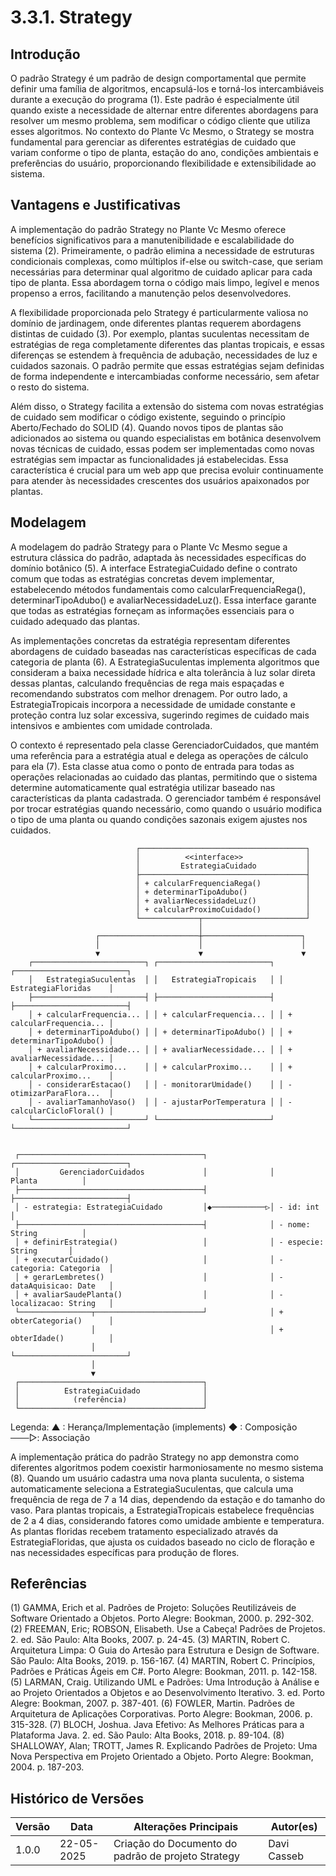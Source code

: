 # 3.3.1. Strategy

<!-- COLOQUE AS REFERÊNCIAS POR PARÁGRAFO ESCRITO, PODE ENUMERAR E COLOCAR POR NÚMERO, COMO SE FOSSE UM ARTIGO MESMO -->

<!-- ESCREVA PELO MENOS 3 PARÁGRAFOS DE CADA TÓPICO, CADA UM COM NO MíNIMO 70 PALAVRAS -->

<!-- NÂO SE LIMITE A ESSES TÓPICOS, MAS MANTENHA A ORDEM RELATIVA -->

## Introdução

O padrão Strategy é um padrão de design comportamental que permite definir uma família de algoritmos, encapsulá-los e torná-los intercambiáveis durante a execução do programa (1). Este padrão é especialmente útil quando existe a necessidade de alternar entre diferentes abordagens para resolver um mesmo problema, sem modificar o código cliente que utiliza esses algoritmos. No contexto do Plante Vc Mesmo, o Strategy se mostra fundamental para gerenciar as diferentes estratégias de cuidado que variam conforme o tipo de planta, estação do ano, condições ambientais e preferências do usuário, proporcionando flexibilidade e extensibilidade ao sistema.

## Vantagens e Justificativas

A implementação do padrão Strategy no Plante Vc Mesmo oferece benefícios significativos para a manutenibilidade e escalabilidade do sistema (2). Primeiramente, o padrão elimina a necessidade de estruturas condicionais complexas, como múltiplos if-else ou switch-case, que seriam necessárias para determinar qual algoritmo de cuidado aplicar para cada tipo de planta. Essa abordagem torna o código mais limpo, legível e menos propenso a erros, facilitando a manutenção pelos desenvolvedores.

A flexibilidade proporcionada pelo Strategy é particularmente valiosa no domínio de jardinagem, onde diferentes plantas requerem abordagens distintas de cuidado (3). Por exemplo, plantas suculentas necessitam de estratégias de rega completamente diferentes das plantas tropicais, e essas diferenças se estendem à frequência de adubação, necessidades de luz e cuidados sazonais. O padrão permite que essas estratégias sejam definidas de forma independente e intercambiadas conforme necessário, sem afetar o resto do sistema.

Além disso, o Strategy facilita a extensão do sistema com novas estratégias de cuidado sem modificar o código existente, seguindo o princípio Aberto/Fechado do SOLID (4). Quando novos tipos de plantas são adicionados ao sistema ou quando especialistas em botânica desenvolvem novas técnicas de cuidado, essas podem ser implementadas como novas estratégias sem impactar as funcionalidades já estabelecidas. Essa característica é crucial para um web app que precisa evoluir continuamente para atender às necessidades crescentes dos usuários apaixonados por plantas.

## Modelagem

A modelagem do padrão Strategy para o Plante Vc Mesmo segue a estrutura clássica do padrão, adaptada às necessidades específicas do domínio botânico (5). A interface EstrategiaCuidado define o contrato comum que todas as estratégias concretas devem implementar, estabelecendo métodos fundamentais como calcularFrequenciaRega(), determinarTipoAdubo() e avaliarNecessidadeLuz(). Essa interface garante que todas as estratégias forneçam as informações essenciais para o cuidado adequado das plantas.

As implementações concretas da estratégia representam diferentes abordagens de cuidado baseadas nas características específicas de cada categoria de planta (6). A EstrategiaSuculentas implementa algoritmos que consideram a baixa necessidade hídrica e alta tolerância à luz solar direta dessas plantas, calculando frequências de rega mais espaçadas e recomendando substratos com melhor drenagem. Por outro lado, a EstrategiaTropicais incorpora a necessidade de umidade constante e proteção contra luz solar excessiva, sugerindo regimes de cuidado mais intensivos e ambientes com umidade controlada.

O contexto é representado pela classe GerenciadorCuidados, que mantém uma referência para a estratégia atual e delega as operações de cálculo para ela (7). Esta classe atua como o ponto de entrada para todas as operações relacionadas ao cuidado das plantas, permitindo que o sistema determine automaticamente qual estratégia utilizar baseado nas características da planta cadastrada. O gerenciador também é responsável por trocar estratégias quando necessário, como quando o usuário modifica o tipo de uma planta ou quando condições sazonais exigem ajustes nos cuidados.

                                ┌─────────────────────────────────────┐
                                │          <<interface>>              │
                                │         EstrategiaCuidado           │
                                ├─────────────────────────────────────┤
                                │ + calcularFrequenciaRega()          │
                                │ + determinarTipoAdubo()             │
                                │ + avaliarNecessidadeLuz()           │
                                │ + calcularProximoCuidado()          │
                                └─────────────┬───────────────────────┘
                                              │
                       ┌──────────────────────┼──────────────────────┐
                       │                      │                      │
                       ▼                      ▼                      ▼
        ┌─────────────────────────┐ ┌─────────────────────────┐ ┌─────────────────────────┐
        │   EstrategiaSuculentas  │ │   EstrategiaTropicais   │ │   EstrategiaFloridas    │
        ├─────────────────────────┤ ├─────────────────────────┤ ├─────────────────────────┤
        │ + calcularFrequencia... │ │ + calcularFrequencia... │ │ + calcularFrequencia... │
        │ + determinarTipoAdubo() │ │ + determinarTipoAdubo() │ │ + determinarTipoAdubo() │
        │ + avaliarNecessidade... │ │ + avaliarNecessidade... │ │ + avaliarNecessidade... │
        │ + calcularProximo...    │ │ + calcularProximo...    │ │ + calcularProximo...    │
        │ - considerarEstacao()   │ │ - monitorarUmidade()    │ │ - otimizarParaFlora...  │
        │ - avaliarTamanhoVaso()  │ │ - ajustarPorTemperatura │ │ - calcularCicloFloral() │
        └─────────────────────────┘ └─────────────────────────┘ └─────────────────────────┘


     ┌─────────────────────────────────────────┐              ┌─────────────────────────┐
     │         GerenciadorCuidados             │              │         Planta          │
     ├─────────────────────────────────────────┤              ├─────────────────────────┤
     │ - estrategia: EstrategiaCuidado         │◆────────────▷│ - id: int               │
     ├─────────────────────────────────────────┤              │ - nome: String          │
     │ + definirEstrategia()                   │              │ - especie: String       │
     │ + executarCuidado()                     │              │ - categoria: Categoria  │
     │ + gerarLembretes()                      │              │ - dataAquisicao: Date   │
     │ + avaliarSaudePlanta()                  │              │ - localizacao: String   │
     └────────────────┬────────────────────────┘              │ + obterCategoria()      │
                      │                                       │ + obterIdade()          │
                      │                                       └─────────────────────────┘
                      │
                      ▼
     ┌─────────────────────────────────────────┐
     │          EstrategiaCuidado              │
     │            (referência)                 │
     └─────────────────────────────────────────┘

Legenda:
  ▲  : Herança/Implementação (implements)
  ◆  : Composição
  ───▷: Associação

A implementação prática do padrão Strategy no app demonstra como diferentes algoritmos podem coexistir harmoniosamente no mesmo sistema (8). Quando um usuário cadastra uma nova planta suculenta, o sistema automaticamente seleciona a EstrategiaSuculentas, que calcula uma frequência de rega de 7 a 14 dias, dependendo da estação e do tamanho do vaso. Para plantas tropicais, a EstrategiaTropicais estabelece frequências de 2 a 4 dias, considerando fatores como umidade ambiente e temperatura. As plantas floridas recebem tratamento especializado através da EstrategiaFloridas, que ajusta os cuidados baseado no ciclo de floração e nas necessidades específicas para produção de flores.

## Referências

(1) GAMMA, Erich et al. Padrões de Projeto: Soluções Reutilizáveis de Software Orientado a Objetos. Porto Alegre: Bookman, 2000. p. 292-302.
(2) FREEMAN, Eric; ROBSON, Elisabeth. Use a Cabeça! Padrões de Projetos. 2. ed. São Paulo: Alta Books, 2007. p. 24-45.
(3) MARTIN, Robert C. Arquitetura Limpa: O Guia do Artesão para Estrutura e Design de Software. São Paulo: Alta Books, 2019. p. 156-167.
(4) MARTIN, Robert C. Princípios, Padrões e Práticas Ágeis em C#. Porto Alegre: Bookman, 2011. p. 142-158.
(5) LARMAN, Craig. Utilizando UML e Padrões: Uma Introdução à Análise e ao Projeto Orientados a Objetos e ao Desenvolvimento Iterativo. 3. ed. Porto Alegre: Bookman, 2007. p. 387-401.
(6) FOWLER, Martin. Padrões de Arquitetura de Aplicações Corporativas. Porto Alegre: Bookman, 2006. p. 315-328.
(7) BLOCH, Joshua. Java Efetivo: As Melhores Práticas para a Plataforma Java. 2. ed. São Paulo: Alta Books, 2018. p. 89-104.
(8) SHALLOWAY, Alan; TROTT, James R. Explicando Padrões de Projeto: Uma Nova Perspectiva em Projeto Orientado a Objeto. Porto Alegre: Bookman, 2004. p. 187-203.

## Histórico de Versões

| Versão | Data       | Alterações Principais                             | Autor(es)        |
|--------|------------|---------------------------------------------------| ---------------- |
| 1.0.0  | 22-05-2025 | Criação do Documento do padrão de projeto Strategy                                         | Davi Casseb            |

